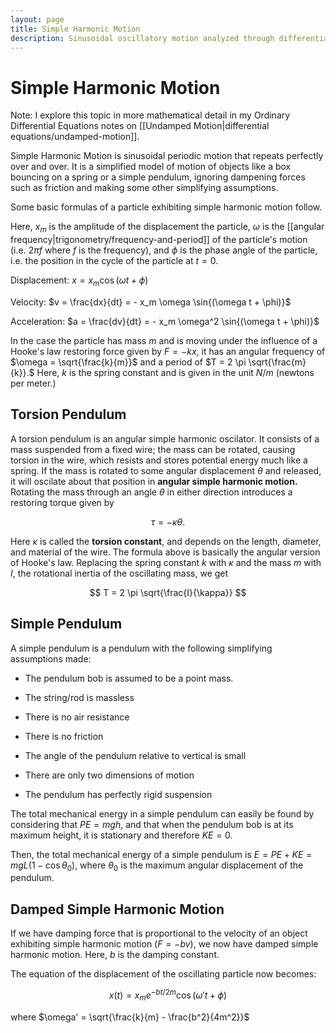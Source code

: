```yaml
---
layout: page
title: Simple Harmonic Motion
description: Sinusoidal oscillatory motion analyzed through differential equations, covering springs, pendulums, and damped systems with trigonometric solutions.
---
```


# Simple Harmonic Motion

Note: I explore this topic in more mathematical detail in my Ordinary Differential Equations notes on [[Undamped Motion|differential equations/undamped-motion]].

Simple Harmonic Motion is sinusoidal periodic motion that repeats perfectly over and over. It is a simplified model of motion of objects like a box bouncing on a spring or a simple pendulum, ignoring dampening forces such as friction and making some other simplifying assumptions.

Some basic formulas of a particle exhibiting simple harmonic motion follow.

Here, $x_m$ is the amplitude of the displacement the particle, $\omega$ is the [[angular frequency|trigonometry/frequency-and-period]] of the particle's motion (i.e. $2 \pi f$ where $f$ is the frequency), and $\phi$ is the phase angle of the particle, i.e. the position in the cycle of the particle at $t = 0$. 

Displacement: $x = x_m \cos{(\omega t + \phi)}$

Velocity: $v = \frac{dx}{dt} = - x_m \omega \sin{(\omega t + \phi)}$

Acceleration: $a = \frac{dv}{dt} = - x_m \omega^2 \sin{(\omega t + \phi)}$

In the case the particle has mass $m$ and is moving under the influence of a Hooke's law restoring force given by $F = -kx$, it has an angular frequency of $\omega = \sqrt{\frac{k}{m}}$ and a period of $T = 2 \pi \sqrt{\frac{m}{k}}.$ Here, $k$ is the spring constant and is given in the unit $N/m$ (newtons per meter.)

## Torsion Pendulum

A torsion pendulum is an angular simple harmonic oscilator. It consists of a mass suspended from a fixed wire; the mass can be rotated, causing torsion in the wire, which resists and stores potential energy much like a spring. If the mass is rotated to some angular displacement $\theta$ and released, it will oscilate about that position in **angular simple harmonic motion.** Rotating the mass through an angle $\theta$ in either direction introduces a restoring torque given by

$$ \tau = - \kappa \theta. $$

Here $\kappa$ is called the **torsion constant**, and depends on the length, diameter, and material of the wire. The formula above is basically the angular version of Hooke's law. Replacing the spring constant $k$ with $\kappa$ and the mass $m$ with $I$, the rotational inertia of the oscillating mass, we get

$$ T = 2 \pi \sqrt{\frac{I}{\kappa}} $$

## Simple Pendulum

A simple pendulum is a pendulum with the following simplifying assumptions made:

* The pendulum bob is assumed to be a point mass.

* The string/rod is massless

* There is no air resistance

* There is no friction

* The angle of the pendulum relative to vertical is small

* There are only two dimensions of motion

* The pendulum has perfectly rigid suspension

The total mechanical energy in a simple pendulum can easily be found by considering that $PE = mgh$, and that when the pendulum bob is at its maximum height, it is stationary and therefore $KE = 0$.

Then, the total mechanical energy of a simple pendulum is $E = PE + KE = mgL(1-\cos{\theta_0})$, where $\theta_0$ is the maximum angular displacement of the pendulum.

## Damped Simple Harmonic Motion

If we have damping force that is proportional to the velocity of an object exhibiting simple harmonic motion ($F = -bv$), we now have damped simple harmonic motion. Here, $b$ is the damping constant.

The equation of the displacement of the oscillating particle now becomes:

$$ x(t) = x_m e^{-bt/2m} \cos{(\omega't + \phi)} $$

where $\omega' = \sqrt{\frac{k}{m} - \frac{b^2}{4m^2}}$
